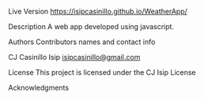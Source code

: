 Live Version https://isipcasinillo.github.io/WeatherApp/

Description A web app developed using javascript.

Authors Contributors names and contact info

CJ Casinillo Isip isipcasinillo@gmail.com

License This project is licensed under the CJ Isip License

Acknowledgments
